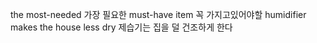 the most-needed 가장 필요한
must-have item 꼭 가지고있어야할
humidifier makes the house less dry
제습기는 집을 덜 건조하게 한다
